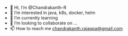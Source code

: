 - 👋 Hi, I’m @Chandrakanth-R
- 👀 I’m interested in java, k8s, docker, helm
- 🌱 I’m currently learning 
- 💞️ I’m looking to collaborate on ...
- 📫 How to reach me chandrakanth.rajappa@gmail.com

<!---
Chandrakanth-R/Chandrakanth-R is a ✨ special ✨ repository because its `README.md` (this file) appears on your GitHub profile.
You can click the Preview link to take a look at your changes.
--->
